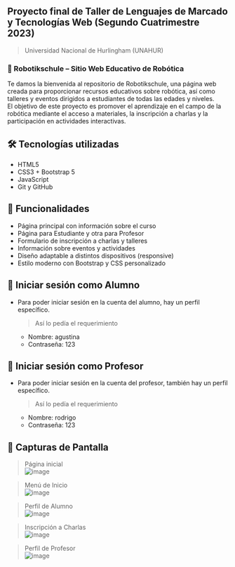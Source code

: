 ## Proyecto final de Taller de Lenguajes de Marcado y Tecnologías Web (Segundo Cuatrimestre 2023)
> Universidad Nacional de Hurlingham (UNAHUR)

### 🧠 Robotikschule – Sitio Web Educativo de Robótica

Te damos la bienvenida al repositorio de Robotikschule, una página web creada para proporcionar recursos educativos sobre robótica, así como talleres y eventos dirigidos a estudiantes de todas las edades y niveles.  
El objetivo de este proyecto es promover el aprendizaje en el campo de la robótica mediante el acceso a materiales, la inscripción a charlas y la participación en actividades interactivas.

## 🛠️ Tecnologías utilizadas

- HTML5  
- CSS3 + Bootstrap 5  
- JavaScript  
- Git y GitHub  

## 🚀 Funcionalidades

- Página principal con información sobre el curso  
- Página para Estudiante y otra para Profesor  
- Formulario de inscripción a charlas y talleres  
- Información sobre eventos y actividades  
- Diseño adaptable a distintos dispositivos (responsive)  
- Estilo moderno con Bootstrap y CSS personalizado  

## 🔐 Iniciar sesión como Alumno

- Para poder iniciar sesión en la cuenta del alumno, hay un perfil específico.  
  > Así lo pedía el requerimiento  

  - Nombre: agustina  
  - Contraseña: 123  

## 🔐 Iniciar sesión como Profesor

- Para poder iniciar sesión en la cuenta del profesor, también hay un perfil específico.  
  > Así lo pedía el requerimiento  

  - Nombre: rodrigo  
  - Contraseña: 123  

## 📸 Capturas de Pantalla

> Página inicial  
![image](https://github.com/user-attachments/assets/21e0bbd0-c4e5-45e7-a58a-e5a30ff45ac3)

> Menú de Inicio  
![image](https://github.com/user-attachments/assets/056f2118-ab51-43d7-9cce-1b51ddea54f2)

> Perfil de Alumno  
![image](https://github.com/user-attachments/assets/a0efa2cf-5f30-4146-ba1a-13578893d84a)

> Inscripción a Charlas  
![image](https://github.com/user-attachments/assets/537f7050-c577-44fc-b214-fd5c2ba7b262)

> Perfil de Profesor  
![image](https://github.com/user-attachments/assets/536c8619-aed5-4c5f-9328-a87054ea519d)
